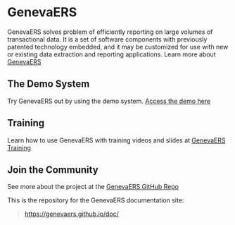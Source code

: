 
# GenevaERS

GenevaERS solves problem of efficiently reporting on large volumes of transactional data. It is a set of software components with previously patented technology embedded, and it may be customized for use with new or existing data extraction and reporting applications. Learn more about [GenevaERS](https://genevaers.org) 

## The Demo System

Try GenevaERS out by using the demo system.  [Access the demo here](https://genevaers.github.io/demo/) 

## Training

Learn how to use GenevaERS with training videos and slides at [GenevaERS Training](https://genevaers.org/training-videos/)

## Join the Community

See more about the project at the [GenevaERS GitHub Repo](https://github.com/genevaers/community)
 
 
This is the repository for the GenevaERS documentation site: 
> https://genevaers.github.io/doc/



